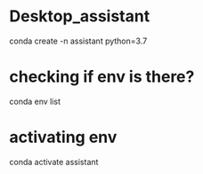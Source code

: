 # Desktop_assistant
conda create -n assistant python=3.7

# checking if env is there?
conda env list

# activating env
conda activate assistant